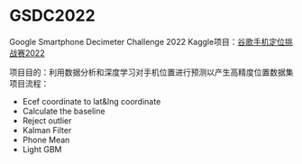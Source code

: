 # GSDC2022
 Google Smartphone Decimeter Challenge 2022 Kaggle项目：[谷歌手机定位挑战赛2022](https://www.kaggle.com/competitions/smartphone-decimeter-2022)    

项目目的：利用数据分析和深度学习对手机位置进行预测以产生高精度位置数据集  
项目流程：  
* Ecef coordinate to lat&lng coordinate  
* Calculate the baseline  
* Reject outlier  
* Kalman Filter  
* Phone Mean  
* Light GBM  


